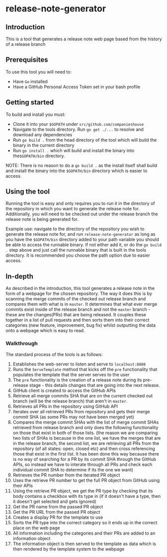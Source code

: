 # release-note-generator

## Introduction
This is a tool that generates a release note web page based from the history of a release branch

## Prerequisites
To use this tool you will need to:
- Have `Go` installed
- Have a GitHub Personal Access Token set in your bash profile

## Getting started
To build and install you must:
- Clone it into your `$GOPATH` under `src/github.com/companieshouse`
- Navigate to the tools directory. Run `go get ./...` to resolve and download any dependencies
- Run `go build .` from the head directory of the tool which will build the binary in the current directory
- Run `go install .` which will build and install the binary into the`$GOPATH/bin` directory.

NOTE: There is no reason to do a `go build .` as the install itself shall build and install the binary into the `$GOPATH/bin` directory which is easier to access. 

## Using the tool
Running the tool is easy and only requires you to run it in the directory of the repository in which you want to generate the release note for. Additionally, you will need to be checked out under the release branch the release note is being generated for.

Example use: navigate to the directory of the repository you wish to generate the release note for, and run `release-note-generator` as long as  you have the `$GOPATH/bin` directory added to your path variable you should be able to access the runnable binary. If not either add it, or do the `go build .` step above and just call the runnable binary that is built in the tools directory. It is recommended you choose the path option due to easier access.

## In-depth
As described in the introduction, this tool generates a release note in the form of a webpage for the chosen repository. The way it does this is by scanning the merge commits of the checked out release branch and compares them with what is in `master`. It determines that what ever merge commits exist inside of the release branch and not the `master` branch - these are the changes(PRs) that are being released. It couples these together in a list of pull requests and then sorts them into their correct categories (new feature, improvement, bug fix) whilst outputting the data onto a webpage which is easy to read.

### Walkthrough
The standard process of the tools is as follows:
1) Establishes the web-server to listen and serve to `localhost:8080`
2) Runs the `ServeTemplate` method that kicks off the `pre` functionality that populates the template that the server serves to the user
3) The `pre` functionality is the creation of a release note during its pre-release stage - this details changes that are going into the next release.
4) GitHub client is created to access the GitHub APIs
5) Retrieve all merge commits SHA that are on the current checked out branch (will be the release branch) that aren't in `master`.
6) Retrieves all PRs in the repository using GitHub API
7) Iterates over all retrieved PRs from repository and gets their merge commit SHA (as some PRs may not have been merged yet)
8) Compares the merge commit SHAs with the list of merge commit SHAs retrieved from release branch and only does the following functionality on those that exist in both of those lists.
(the reason we are comparing two lists of SHAs is because in the one list, we have the merges that are in the release branch, the second list, we are retrieving all PRs from the repository (of all states: open, closed etc) and then cross referencing those that exist in the first list. It has been done this way because there is no way of searching for a PR by its commit SHA through the GitHub APIs, so instead we have to interate through all PRs and check each individual commit SHA to determine if its the one we want)
9) Retrieves the PR number from the iterated PR object
10) Uses the retrieve PR number to get the full PR object from GitHub using their APIs
11) Using the retrieve PR object, we get the PR type by checking that its body contains a checkbox with its type in (if it doesn't have a type, then it doesn't get selected and gets ignored)
12) Get the PR name from the passed PR object
13) Get the PR URL from the passed PR object
14) Creates a display PR for the template to use
15) Sorts the PR type into the correct category so it ends up in the correct place on the web page
16) All information including the categories and their PRs are added to an information object
17) The information object is then served to the template as data which is then rendered by the template system to the webpage
